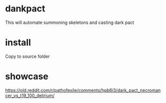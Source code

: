 # dankpact

This will automate summoning skeletons and casting dark pact

# install

Copy to source folder

# showcase

https://old.reddit.com/r/pathofexile/comments/hpb6i3/dark_pact_necromancer_vs_t19_100_delirium/
